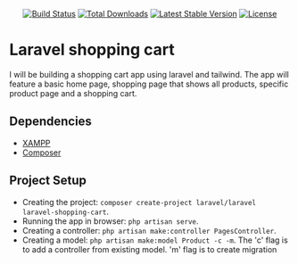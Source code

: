 <p align="center">
<a href="https://github.com/laravel/framework/actions"><img src="https://github.com/laravel/framework/workflows/tests/badge.svg" alt="Build Status"></a>
<a href="https://packagist.org/packages/laravel/framework"><img src="https://img.shields.io/packagist/dt/laravel/framework" alt="Total Downloads"></a>
<a href="https://packagist.org/packages/laravel/framework"><img src="https://img.shields.io/packagist/v/laravel/framework" alt="Latest Stable Version"></a>
<a href="https://packagist.org/packages/laravel/framework"><img src="https://img.shields.io/packagist/l/laravel/framework" alt="License"></a>
</p>

# Laravel shopping cart

I will be building a shopping cart app using laravel and tailwind. The app will feature a basic home page, shopping page that shows all products, specific product page and a shopping cart.

## Dependencies
- [XAMPP](https://www.apachefriends.org/download.html)
- [Composer](https://getcomposer.org/download/)
  

## Project Setup
- Creating the project: `composer create-project laravel/laravel laravel-shopping-cart`.
- Running the app in browser: `php artisan serve`.
- Creating a controller: `php artisan make:controller PagesController`.
- Creating a model: `php artisan make:model Product -c -m`. The 'c' flag is to add a controller from existing model. 'm' flag is to create migration

